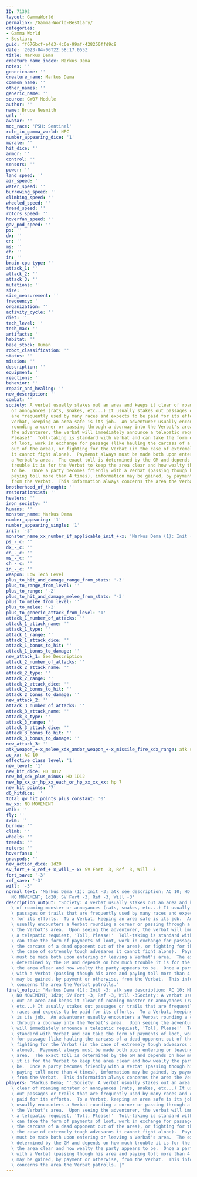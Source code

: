 ```yaml
---
ID: 71392
layout: GammaWorld
permalink: /Gamma-World-Bestiary/
categories:
- Gamma World
- Bestiary
guid: ff676bcf-e4d3-4c6e-99af-428250ffd9c8
date: '2023-04-06T22:58:17.055Z'
title: Markus Dema
creature_name_index: Markus Dema
notes: ''
genericname: ''
creature_name: Markus Dema
common_name: ''
other_names: ''
generic_name: ''
source: GW07 Module
author: ''
name: Bruce Nesmith
url: ''
avatar: ''
mcc_race: 'PSH: Sentinel'
role_in_gamma_world: NPC
number_appearing_dice: '1'
morale: ''
hit_dice: ''
armor: ''
control: ''
sensors: ''
power: ''
land_speed: ''
air_speed: ''
water_speed: ''
burrowing_speed: ''
climbing_speed: ''
wheeled_speed: ''
tread_speed: ''
rotors_speed: ''
hoverfan_speed: ''
gav_pod_speed: ''
ps: ''
dx: ''
cn: ''
ms: ''
ch: ''
in: ''
brain-cpu type: ''
attack_1: ''
attack_2: ''
attack_3: ''
mutations: ''
size: ''
size_measurement: ''
frequency: ''
organization: ''
activity_cycle: ''
diet: ''
tech_level: ''
tech_max: ''
artifacts: ''
habitat: ''
base_stock: Human
robot_classification: ''
status: ''
mission: ''
description: ''
equipment: ''
reactions: ''
behavior: ''
repair_and_healing: ''
new_description: ''
combat: ''
society: A verbat usually stakes out an area and keeps it clear of roaming monster
  or annoyances (rats, snakes, etc...) It usually stakes out passages or trails that
  are frequently used by many races and expects to be paid for its efforts.  To a
  Verbat, keeping an area safe is its job.  An adventurer usually encounters a Verbat
  rounding a corner or passing through a doorway into the Verbat's area.  Upon seeing
  the adventurer, the verbat will immediately announce a telepatic requiest, 'Toll,
  Please!'  Toll-taking is standard with Verbat and can take the form of payments
  of loot, work in exchange for passage (like hauling the carcass of a dead opponent
  out of the area), or fighting for the Verbat (in the case of extremely tough advesaros
  it cannot fight alone).  Paymenst always must be made both upon entering or leaving
  a Verbat's area.  The exact toll is determined by the GM and depends on how much
  trouble it is for the Verbat to keep the area clear and how wealty the party appears
  to be.  Once a party becomes friendly with a Verbat (passing though his area and
  paying toll more than 4 times), imformation may be gained, by payment or otherwise,
  from the Verbat.  This information always concerns the area the Verbat patrolls.
brotherhood_of_thought: ''
restorationsist: ''
healers: ''
iron_society: ''
humans: ''
monster_name: Markus Dema
number_appearing: '1'
number_appearing_single: '1'
init: '-3'
monster_name_xx_number_if_applicable_init_+-x: 'Markus Dema (1): Init -3'
ps_-_c: ''
dx_-_c: ''
cn_-_c: ''
ms_-_c: ''
ch_-_c: ''
in_-_c: ''
weapon: Low Tech Level
plus_to_hit_and_damage_range_from_stats: '-3'
plus_to_range_from_level: ''
plus_to_range: '-2'
plus_to_hit_and_damage_melee_from_stats: '-3'
plus_to_melee_from_level: ''
plus_to_melee: '-2'
plus_to_generic_attack_from_level: '1'
attack_1_number_of_attacks: ''
attack_1_attack_name: ''
attack_1_type: ''
attack_1_range: ''
attack_1_attack_dice: ''
attack_1_bonus_to_hit: ''
attack_1_bonus_to_damage: ''
new_attack_1: See Description
attack_2_number_of_attacks: ''
attack_2_attack_name: ''
attack_2_type: ''
attack_2_range: ''
attack_2_attack_dice: ''
attack_2_bonus_to_hit: ''
attack_2_bonus_to_damage: ''
new_attack_2: ''
attack_3_number_of_attacks: ''
attack_3_attack_name: ''
attack_3_type: ''
attack_3_range: ''
attack_3_attack_dice: ''
attack_3_bonus_to_hit: ''
attack_3_bonus_to_damage: ''
new_attack_3: ''
atk_weapon_+-x_melee_xdx_andor_weapon_+-x_missile_fire_xdx_range: atk see description
ac_xx: AC 10
effective_class_level: '1'
new_level: '1'
new_hit_dice: HD 1D12
new_hd_xdx_plus_minus: HD 1D12
new_hp_xx_or_hp_xx_each_or_hp_xx_xx_xx: hp 7
new_hit_points: '7'
d6_hitdice: ''
total_gw_hit_points_plus_constant: '0'
mv_xx: NO MOVEMENT
walk: ''
fly: ''
swim: ''
burrow: ''
climb: ''
wheels: ''
treads: ''
rotors: ''
hoverfans: ''
gravpods: ''
new_action_dice: 1d20
sv_fort_+-x_ref_+-x_will_+-x: SV Fort -3, Ref -3, Will -3
fort_save: '-3'
ref_save: '-3'
will: '-3'
normal_text: 'Markus Dema (1): Init -3; atk see description; AC 10; HD 1D12 hp 7;
  NO MOVEMENT; 1d20; SV Fort -3, Ref -3, Will -3'
description_output: "Society: A verbat usually stakes out an area and keeps it clear\
  \ of roaming monster or annoyances (rats, snakes, etc...) It usually stakes out\
  \ passages or trails that are frequently used by many races and expects to be paid\
  \ for its efforts.  To a Verbat, keeping an area safe is its job.  An adventurer\
  \ usually encounters a Verbat rounding a corner or passing through a doorway into\
  \ the Verbat's area.  Upon seeing the adventurer, the verbat will immediately announce\
  \ a telepatic requiest, 'Toll, Please!'  Toll-taking is standard with Verbat and\
  \ can take the form of payments of loot, work in exchange for passage (like hauling\
  \ the carcass of a dead opponent out of the area), or fighting for the Verbat (in\
  \ the case of extremely tough advesaros it cannot fight alone).  Paymenst always\
  \ must be made both upon entering or leaving a Verbat's area.  The exact toll is\
  \ determined by the GM and depends on how much trouble it is for the Verbat to keep\
  \ the area clear and how wealty the party appears to be.  Once a party becomes friendly\
  \ with a Verbat (passing though his area and paying toll more than 4 times), imformation\
  \ may be gained, by payment or otherwise, from the Verbat.  This information always\
  \ concerns the area the Verbat patrolls."
final_output: "Markus Dema (1): Init -3; atk see description; AC 10; HD 1D12 hp 7;\
  \ NO MOVEMENT; 1d20; SV Fort -3, Ref -3, Will -3Society: A verbat usually stakes\
  \ out an area and keeps it clear of roaming monster or annoyances (rats, snakes,\
  \ etc...) It usually stakes out passages or trails that are frequently used by many\
  \ races and expects to be paid for its efforts.  To a Verbat, keeping an area safe\
  \ is its job.  An adventurer usually encounters a Verbat rounding a corner or passing\
  \ through a doorway into the Verbat's area.  Upon seeing the adventurer, the verbat\
  \ will immediately announce a telepatic requiest, 'Toll, Please!'  Toll-taking is\
  \ standard with Verbat and can take the form of payments of loot, work in exchange\
  \ for passage (like hauling the carcass of a dead opponent out of the area), or\
  \ fighting for the Verbat (in the case of extremely tough advesaros it cannot fight\
  \ alone).  Paymenst always must be made both upon entering or leaving a Verbat's\
  \ area.  The exact toll is determined by the GM and depends on how much trouble\
  \ it is for the Verbat to keep the area clear and how wealty the party appears to\
  \ be.  Once a party becomes friendly with a Verbat (passing though his area and\
  \ paying toll more than 4 times), imformation may be gained, by payment or otherwise,\
  \ from the Verbat.  This information always concerns the area the Verbat patrolls."
players: "Markus Dema; '';Society: A verbat usually stakes out an area and keeps it\
  \ clear of roaming monster or annoyances (rats, snakes, etc...) It usually stakes\
  \ out passages or trails that are frequently used by many races and expects to be\
  \ paid for its efforts.  To a Verbat, keeping an area safe is its job.  An adventurer\
  \ usually encounters a Verbat rounding a corner or passing through a doorway into\
  \ the Verbat's area.  Upon seeing the adventurer, the verbat will immediately announce\
  \ a telepatic requiest, 'Toll, Please!'  Toll-taking is standard with Verbat and\
  \ can take the form of payments of loot, work in exchange for passage (like hauling\
  \ the carcass of a dead opponent out of the area), or fighting for the Verbat (in\
  \ the case of extremely tough advesaros it cannot fight alone).  Paymenst always\
  \ must be made both upon entering or leaving a Verbat's area.  The exact toll is\
  \ determined by the GM and depends on how much trouble it is for the Verbat to keep\
  \ the area clear and how wealty the party appears to be.  Once a party becomes friendly\
  \ with a Verbat (passing though his area and paying toll more than 4 times), imformation\
  \ may be gained, by payment or otherwise, from the Verbat.  This information always\
  \ concerns the area the Verbat patrolls. |"
---
```

</br>